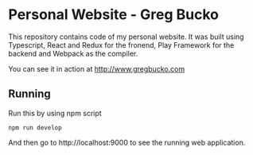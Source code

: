 
# Personal Website - Greg Bucko

This repository contains code of my personal website. It was built using Typescript, React and Redux for the 
fronend, Play Framework for the backend and Webpack as the compiler.

You can see it in action at http://www.gregbucko.com

## Running

Run this by using npm script

```
npm run develop
```

And then go to http://localhost:9000 to see the running web application.